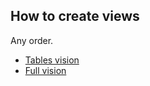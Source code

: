 ## How to create views

Any order.
- [Tables vision](https://github.com/Alexxx180/Prosperity/blob/sql/DML/Objects/Views/Tables.sql)
- [Full vision](https://github.com/Alexxx180/Prosperity/blob/sql/DML/Objects/Views/Full.sql)
